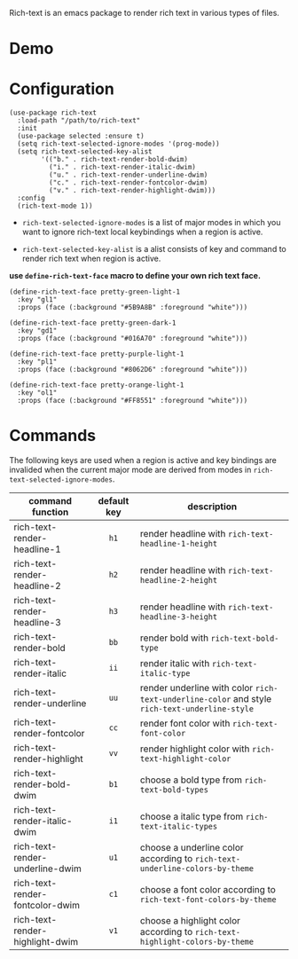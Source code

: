 Rich-text is an emacs package to render rich text in various types of files.

# Demo


# Configuration

```emacs-lisp
(use-package rich-text
  :load-path "/path/to/rich-text"
  :init
  (use-package selected :ensure t)
  (setq rich-text-selected-ignore-modes '(prog-mode))
  (setq rich-text-selected-key-alist
        '(("b." . rich-text-render-bold-dwim)
          ("i." . rich-text-render-italic-dwim)
          ("u." . rich-text-render-underline-dwim)
          ("c." . rich-text-render-fontcolor-dwim)
          ("v." . rich-text-render-highlight-dwim)))
  :config
  (rich-text-mode 1))
```

- `rich-text-selected-ignore-modes` is a list of major modes in which you want to ignore rich-text local keybindings when a region is active.

- `rich-text-selected-key-alist` is a alist consists of key and command to render rich text when region is active.

**use `define-rich-text-face` macro to define your own rich text face.**

```emacs-lisp
(define-rich-text-face pretty-green-light-1
  :key "gl1"
  :props (face (:background "#5B9A8B" :foreground "white")))

(define-rich-text-face pretty-green-dark-1
  :key "gd1"
  :props (face (:background "#016A70" :foreground "white")))

(define-rich-text-face pretty-purple-light-1
  :key "pl1"
  :props (face (:background "#8062D6" :foreground "white")))

(define-rich-text-face pretty-orange-light-1
  :key "ol1"
  :props (face (:background "#FF8551" :foreground "white")))
```

# Commands

The following keys are used when a region is active and key bindings are invalided when the current major mode are derived from modes in `rich-text-selected-ignore-modes`.

| command function                | default key | description                                                                                   |
|---------------------------------|:-----------:|-----------------------------------------------------------------------------------------------|
| rich-text-render-headline-1     | `h1`        | render headline with `rich-text-headline-1-height `                                           |
| rich-text-render-headline-2     | `h2`        | render headline with `rich-text-headline-2-height `                                           |
| rich-text-render-headline-3     | `h3`        | render headline with `rich-text-headline-3-height `                                           |
| rich-text-render-bold           | `bb`        | render bold with `rich-text-bold-type`                                                        |
| rich-text-render-italic         | `ii`        | render italic with `rich-text-italic-type`                                                    |
| rich-text-render-underline      | `uu`        | render underline with color `rich-text-underline-color` and style `rich-text-underline-style` |
| rich-text-render-fontcolor      | `cc`        | render font color with `rich-text-font-color`                                                 |
| rich-text-render-highlight      | `vv`        | render highlight color with `rich-text-highlight-color`                                       |
| rich-text-render-bold-dwim      | `b1`        | choose a bold type from `rich-text-bold-types`                                                |
| rich-text-render-italic-dwim    | `i1`        | choose a italic type from `rich-text-italic-types`                                            |
| rich-text-render-underline-dwim | `u1`        | choose a underline color according to `rich-text-underline-colors-by-theme`                   |
| rich-text-render-fontcolor-dwim | `c1`        | choose a font color according to `rich-text-font-colors-by-theme`                             |
| rich-text-render-highlight-dwim | `v1`        | choose a highlight color according to `rich-text-highlight-colors-by-theme`                   |

